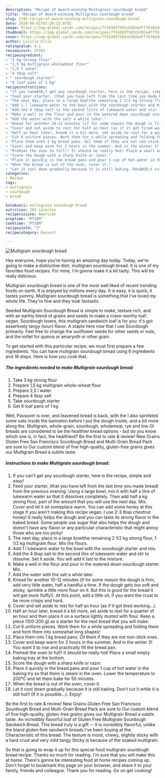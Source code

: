 ```yaml
---
description: "Recipe of Award-winning Multigrain sourdough bread"
title: "Recipe of Award-winning Multigrain sourdough bread"
slug: 2192-recipe-of-award-winning-multigrain-sourdough-bread
date: 2020-09-01T02:50:22.078Z
image: https://img-global.cpcdn.com/recipes/7f24305f503cb302edff763824de8798/751x532cq70/multigrain-sourdough-bread-recipe-main-photo.jpg
thumbnail: https://img-global.cpcdn.com/recipes/7f24305f503cb302edff763824de8798/751x532cq70/multigrain-sourdough-bread-recipe-main-photo.jpg
cover: https://img-global.cpcdn.com/recipes/7f24305f503cb302edff763824de8798/751x532cq70/multigrain-sourdough-bread-recipe-main-photo.jpg
author: Lucille Ellis
ratingvalue: 4.1
reviewcount: 25562
recipeingredient:
- "3 kg strong flour"
- "1,5 kg multigrain wholewheat flour"
- "2,5 l water"
- "4 tbsp salt"
- " sourdough starter"
- "6 loaf pans of 1 kg"
recipeinstructions:
- "If you can&#39;t get any sourdough starter, here is the recipe, simple and easy!"
- "Feed your starter, (that you have left from the last time you made bread) from the previous evening. Using a large bowl, mix it with half a litre of lukewarm water so that it dissolves completely. Then add half a kg strong flour, part of the amount that you will use the next day. Mix. Cover and let it sit someplace warm. You can add some honey at this stage if you aren&#39;t making this recipe vegan. I use 2-3 tbsp chestnut honey! It really helps the dough and you can taste its strong flavor in the baked bread. Some people use sugar that also helps the dough and doesn&#39;t have any flavor or any particular characteristic that might annoy those who are too picky!"
- "The next day, place in a large bowlthe remaining 2 1/2 kg strong flour, 1 1/2 kg multigrain flour. Mix the flours."
- "Add 1 l lukewarm water to the bowl with the sourdough starter and mix."
- "Add the 4 tbsp salt to the second litre of lukewarm water and stir to dissolve. Set it aside. You will add it last to the mixture."
- "Make a well in the flour and pour in the watered down sourdough starter. Mix."
- "Add the water with the salt a while later."
- "Knead for another 10-12 minutes (if for some reason the dough is firm, add very little water, half a handful a time. If the dough gets too soft and sticky, sprinkle a little more flour on it. But this is good for the bread it will get more fluffy!). At this point, add a little oil, if you want the crust to be more crispy and hard."
- "Cover and set aside to rest for half an hour (as if it got tired working...)."
- "Half an hour later, knead it a bit more, set aside to rest for a quarter of an hour and then place it on a surface lightly dusted with flour. Keep a piece (100-200 g) as a starter for the next bread that you will make."
- "Cut 6 uniform pieces. Work them for a while spreading and folding them and form them into somewhat long shapes!"
- "Place them into 1 kg bread pans. Oil them if they are not non-stick ones."
- "Cover and keep warm for 2 hours in the summer. And in the winter 3! You want it to rise and practically fill the bread pan."
- "Preheat the oven to full!! It should be really hot! Place a small empty baking tray at the bottom."
- "Score the dough with a sharp knife or razor."
- "Place it quickly in the bread pans and pour 1 cup of hot water in the baking try so that there is steam in the oven. Lower the temperature to 200°C and let them bake for 55 minutes."
- "When the bread is out of the oven, cover it."
- "Let it cool down gradually because it is still baking. Don&#39;t cut it while it is still hot!! (If it is possible...). Enjoy!"
categories:
- Recipe
tags:
- multigrain
- sourdough
- bread

katakunci: multigrain sourdough bread 
nutrition: 293 calories
recipecuisine: American
preptime: "PT16M"
cooktime: "PT35M"
recipeyield: "3"
recipecategory: Dessert

---
```



![Multigrain sourdough bread](https://img-global.cpcdn.com/recipes/7f24305f503cb302edff763824de8798/751x532cq70/multigrain-sourdough-bread-recipe-main-photo.jpg)

Hey everyone, hope you're having an amazing day today. Today, we're going to make a distinctive dish, multigrain sourdough bread. It is one of my favorites food recipes. For mine, I'm gonna make it a bit tasty. This will be really delicious.

Multigrain sourdough bread is one of the most well liked of recent trending foods on earth. It is enjoyed by millions every day. It is easy, it is quick, it tastes yummy. Multigrain sourdough bread is something that I've loved my whole life. They're fine and they look fantastic.

Seeded Multigrain Sourdough Bread is simple to make, texture rich, and with an earthy blend of grains and seeds to make a crave-worthy loaf. vegan. Sourdough lovers, this multigrain sandwich loaf is for you: it&#39;s got assertively tangy (sour) flavor. A staple here now that I use Sourdough primarily. Feel free to change the sunflower seeds for other seeds or nuts, and the millet for quinoa or amarynth or other grain.


To get started with this particular recipe, we must first prepare a few ingredients. You can have multigrain sourdough bread using 6 ingredients and 18 steps. Here is how you cook that.

<!--inarticleads1-->

##### The ingredients needed to make Multigrain sourdough bread:

1. Take 3 kg strong flour
1. Prepare 1,5 kg multigrain whole-wheat flour
1. Prepare 2,5 l water
1. Prepare 4 tbsp salt
1. Take  sourdough starter
1. Get 6 loaf pans of 1 kg


Well, Passover is over, and leavened bread is back, with the I also sprinkled some oats inside the banneton before I put the dough inside, and a bit more along the. Multigrain, whole-grain, sourdough, wholemeal, rye and low GI breads are considered to be the healthier bread options - but do you know which one is, in fact, the healthiest? Be the first to rate &amp; review! New Grains Gluten Free San Francisco Sourdough Bread and Multi-Grain Bread Pack are sure to Our custom blend of five high-quality, gluten-free grains gives our Multigrain Bread a subtle taste. 

<!--inarticleads2-->

##### Instructions to make Multigrain sourdough bread:

1. If you can&#39;t get any sourdough starter, here is the recipe, simple and easy!
1. Feed your starter, (that you have left from the last time you made bread) from the previous evening. Using a large bowl, mix it with half a litre of lukewarm water so that it dissolves completely. Then add half a kg strong flour, part of the amount that you will use the next day. Mix. Cover and let it sit someplace warm. You can add some honey at this stage if you aren&#39;t making this recipe vegan. I use 2-3 tbsp chestnut honey! It really helps the dough and you can taste its strong flavor in the baked bread. Some people use sugar that also helps the dough and doesn&#39;t have any flavor or any particular characteristic that might annoy those who are too picky!
1. The next day, place in a large bowlthe remaining 2 1/2 kg strong flour, 1 1/2 kg multigrain flour. Mix the flours.
1. Add 1 l lukewarm water to the bowl with the sourdough starter and mix.
1. Add the 4 tbsp salt to the second litre of lukewarm water and stir to dissolve. Set it aside. You will add it last to the mixture.
1. Make a well in the flour and pour in the watered down sourdough starter. Mix.
1. Add the water with the salt a while later.
1. Knead for another 10-12 minutes (if for some reason the dough is firm, add very little water, half a handful a time. If the dough gets too soft and sticky, sprinkle a little more flour on it. But this is good for the bread it will get more fluffy!). At this point, add a little oil, if you want the crust to be more crispy and hard.
1. Cover and set aside to rest for half an hour (as if it got tired working...).
1. Half an hour later, knead it a bit more, set aside to rest for a quarter of an hour and then place it on a surface lightly dusted with flour. Keep a piece (100-200 g) as a starter for the next bread that you will make.
1. Cut 6 uniform pieces. Work them for a while spreading and folding them and form them into somewhat long shapes!
1. Place them into 1 kg bread pans. Oil them if they are not non-stick ones.
1. Cover and keep warm for 2 hours in the summer. And in the winter 3! You want it to rise and practically fill the bread pan.
1. Preheat the oven to full!! It should be really hot! Place a small empty baking tray at the bottom.
1. Score the dough with a sharp knife or razor.
1. Place it quickly in the bread pans and pour 1 cup of hot water in the baking try so that there is steam in the oven. Lower the temperature to 200°C and let them bake for 55 minutes.
1. When the bread is out of the oven, cover it.
1. Let it cool down gradually because it is still baking. Don&#39;t cut it while it is still hot!! (If it is possible...). Enjoy!


Be the first to rate &amp; review! New Grains Gluten Free San Francisco Sourdough Bread and Multi-Grain Bread Pack are sure to Our custom blend of five high-quality, gluten-free grains gives our Multigrain Bread a subtle taste. An incredibly flavorful loaf of Gluten Free Multigrain Sourdough Sandwich Bread. This bread truly is a gift -- it is incredibly flavorful, unlike the bland gluten free sandwich breads I&#39;ve been buying at the. Characteristic of this bread: The texture is moist, chewy, slightly sticky with a hard crust and very mild tangy Sticky is because of the soaked multigrain. 

So that is going to wrap it up for this special food multigrain sourdough bread recipe. Thanks so much for reading. I'm sure that you will make this at home. There's gonna be interesting food at home recipes coming up. Don't forget to bookmark this page on your browser, and share it to your family, friends and colleague. Thank you for reading. Go on get cooking!
